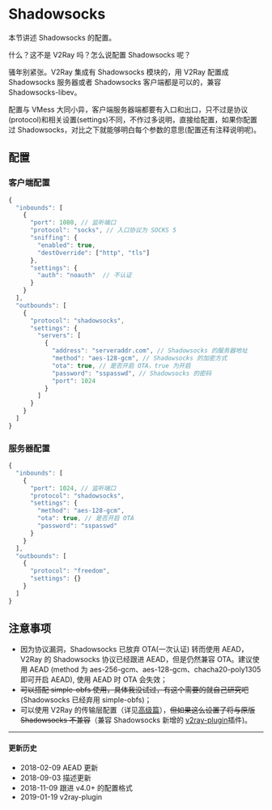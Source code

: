 # Shadowsocks

本节讲述 Shadowsocks 的配置。

什么？这不是 V2Ray 吗？怎么说配置 Shadowsocks 呢？

骚年别紧张。V2Ray 集成有 Shadowsocks 模块的，用 V2Ray 配置成 Shadowsocks 服务器或者 Shadowsocks 客户端都是可以的，兼容 Shadowsocks-libev。

配置与 VMess 大同小异，客户端服务器端都要有入口和出口，只不过是协议(protocol)和相关设置(settings)不同，不作过多说明，直接给配置，如果你配置过 Shadowsocks，对比之下就能够明白每个参数的意思(配置还有注释说明呢)。

## 配置

### 客户端配置

```javascript
{
  "inbounds": [
    {
      "port": 1080, // 监听端口
      "protocol": "socks", // 入口协议为 SOCKS 5
      "sniffing": {
        "enabled": true,
        "destOverride": ["http", "tls"]
      },
      "settings": {
        "auth": "noauth"  // 不认证
      }
    }
  ],
  "outbounds": [
    {
      "protocol": "shadowsocks",
      "settings": {
        "servers": [
          {
            "address": "serveraddr.com", // Shadowsocks 的服务器地址
            "method": "aes-128-gcm", // Shadowsocks 的加密方式
            "ota": true, // 是否开启 OTA，true 为开启
            "password": "sspasswd", // Shadowsocks 的密码
            "port": 1024  
          }
        ]
      }
    }
  ]
}
```

### 服务器配置

```javascript
{
  "inbounds": [
    {
      "port": 1024, // 监听端口
      "protocol": "shadowsocks",
      "settings": {
        "method": "aes-128-gcm",
        "ota": true, // 是否开启 OTA
        "password": "sspasswd"
      }
    }
  ],
  "outbounds": [
    {
      "protocol": "freedom",  
      "settings": {}
    }
  ]
}
```

## 注意事项

- 因为协议漏洞，Shadowsocks 已放弃 OTA(一次认证) 转而使用 AEAD，V2Ray 的 Shadowsocks 协议已经跟进 AEAD，但是仍然兼容 OTA。建议使用 AEAD (method 为 aes-256-gcm、aes-128-gcm、chacha20-poly1305 即可开启 AEAD), 使用 AEAD 时 OTA 会失效；
- ~~可以搭配 simple-obfs 使用，具体我没试过，有这个需要的就自己研究吧~~(Shadowsocks 已经弃用 simple-obfs)；
- 可以使用 V2Ray 的传输层配置（详见[高级篇](/advanced/README.md)），~~但如果这么设置了将与原版 Shadowsocks 不兼容~~（兼容 Shadowsocks 新增的 [v2ray-plugin](https://github.com/shadowsocks/v2ray-plugin)插件)。

---

#### 更新历史

- 2018-02-09 AEAD 更新
- 2018-09-03 描述更新
- 2018-11-09 跟进 v4.0+ 的配置格式
- 2019-01-19 v2ray-plugin 
